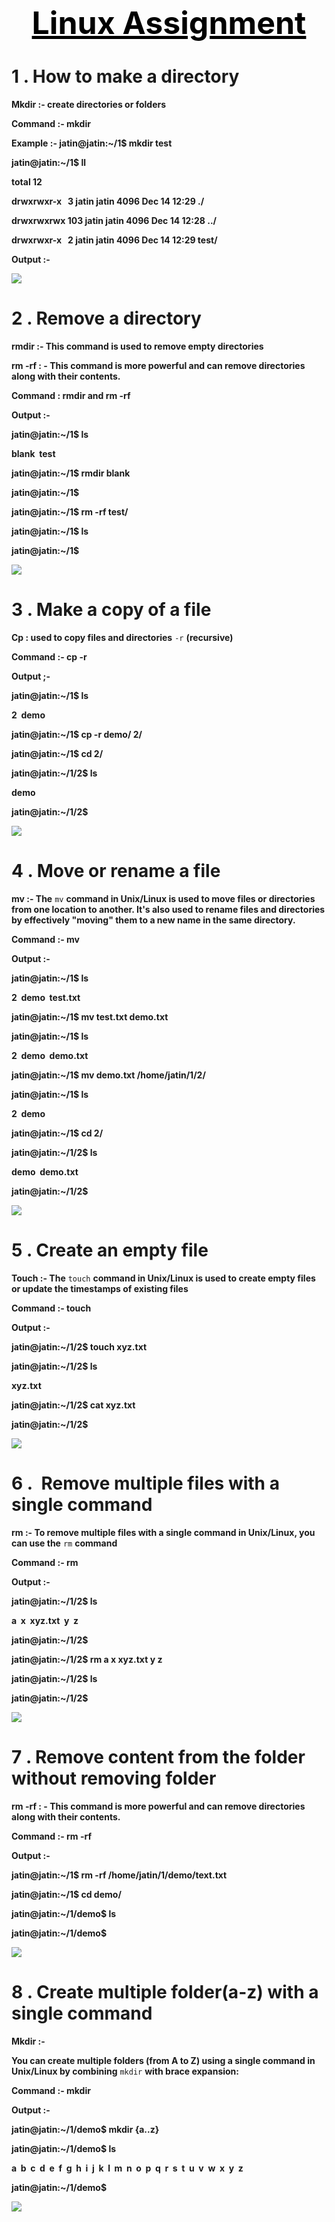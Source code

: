 <h1 align="center" style="color:Black; font-size:50px"> <u> Linux Assignment </u> </h1> 



# 1 . How to make a directory

**Mkdir :- create directories or folders**

**Command :- mkdir** 

**Example :- jatin\@jatin:\~/1$ mkdir test**

**jatin\@jatin:\~/1$ ll**

**total 12**

**drwxrwxr-x   3 jatin jatin 4096 Dec 14 12:29 ./**

**drwxrwxrwx 103 jatin jatin 4096 Dec 14 12:28 ../**

**drwxrwxr-x   2 jatin jatin 4096 Dec 14 12:29 test/**

**Output :-** 

****![](https://lh7-us.googleusercontent.com/uhqq0N6BjtL2RkSbJ34hWwq9m3z1Sd9SsDFkKMaIwrRbEoY485StfOmpoSqeF1sUqQSbPOjODOXYTDd7Qw1xrWH6w9vjDCoKUzXVsUFvrg_w0YcH4cSelPQrjHzUF9YMSS1UeeP0do9JItz11ahDlPE)****

# 2 . Remove a directory

**rmdir :- This command is used to remove empty directories**

**rm -rf : - This command is more powerful and can remove directories along with their contents.**

**Command : rmdir and rm -rf** 

**Output :-**

**jatin\@jatin:\~/1$ ls**

**blank  test**

**jatin\@jatin:\~/1$ rmdir blank**

**jatin\@jatin:\~/1$** 

**jatin\@jatin:\~/1$ rm -rf test/**

**jatin\@jatin:\~/1$ ls**

**jatin\@jatin:\~/1$** 

****![](https://lh7-us.googleusercontent.com/4zHqFnhN_ngZaqSDqyAHWHpR9HcWXJgFVwGwD5rGJeFd546t9GWHm1gd8ENfEBheQe4ivWTFm-MgSQuWQhEewlFmD2fNAW3pZihFGGzzZ-UQgIghhYhR_Z2bgFZjHywi9hl3KkzTtNmPrPRWP7LQ-hQ)****

# 3 . Make a copy of a file

**Cp : used to copy files and directories** `-r` **(recursive)** 

**Command :- cp -r** 

**Output ;-** 

**jatin\@jatin:\~/1$ ls**

**2  demo**

**jatin\@jatin:\~/1$ cp -r demo/ 2/**

**jatin\@jatin:\~/1$ cd 2/**

**jatin\@jatin:\~/1/2$ ls**

**demo**

**jatin\@jatin:\~/1/2$** 

****![](https://lh7-us.googleusercontent.com/5lt4oYs2e3DXCbq6li6W6mbx_JA8MB0I_4-R1F8TrCg6dWjwKtwB3Q1mAyLXQLpVAJJXT_p1NVjquyAWdzPUtXJ6G-8EDT2D-510YxibHWoN-0iBdHFT7h-PFfmHCo_5kKzvuHFO-l9KpKRQCRhmixI)****

# 4 . Move or rename a file

**mv :- The** `mv` **command in Unix/Linux is used to move files or directories from one location to another. It's also used to rename files and directories by effectively "moving" them to a new name in the same directory.**

**Command :- mv**

**Output :-** 

**jatin\@jatin:\~/1$ ls**

**2  demo  test.txt**

**jatin\@jatin:\~/1$ mv test.txt demo.txt**

**jatin\@jatin:\~/1$ ls**

**2  demo  demo.txt**

**jatin\@jatin:\~/1$ mv demo.txt /home/jatin/1/2/**

**jatin\@jatin:\~/1$ ls**

**2  demo**

**jatin\@jatin:\~/1$ cd 2/**

**jatin\@jatin:\~/1/2$ ls**

**demo  demo.txt**

**jatin\@jatin:\~/1/2$** 

****![](https://lh7-us.googleusercontent.com/7MFvRCwc1RtSjk_OXuON1FejsTDYuEbAs2CFhdRlAgxE5F39zrOvGiqIGnTOTlAtOEODkQecEvokZTTKT9qwbBmNPXsbNI9mFG1ewx5xVfvraOoplrL8j_q7hhZV0aiapG1EISHCA3sfZZk45hDPT4Y)****

# 5 . Create an empty file

**Touch :- The** `touch` **command in Unix/Linux is used to create empty files or update the timestamps of existing files**

**Command :- touch**

**Output :-** 

**jatin\@jatin:\~/1/2$ touch xyz.txt**

**jatin\@jatin:\~/1/2$ ls**

**xyz.txt**

**jatin\@jatin:\~/1/2$ cat xyz.txt** 

**jatin\@jatin:\~/1/2$** 

****![](https://lh7-us.googleusercontent.com/eQ8LTLCSOCJ4Yg3gFsmXBI4jeRIXOWO_VYIZOaNAk8RDyG6IRLqhMnXrc93fpp1O4deQnyxgNHw2QYQCYfRXIjVpDVo4hGydR2EbhjFHMJjkfLWC-21v5OEw8VrjfDVxzcObmQthwmGlvUpdRGTBx_A)****

# 6 .  Remove multiple files with a single command

**rm :- To remove multiple files with a single command in Unix/Linux, you can use the** `rm` **command** 

**Command :- rm**

**Output :-** 

**jatin\@jatin:\~/1/2$ ls**

**a  x  xyz.txt  y  z**

**jatin\@jatin:\~/1/2$** 

**jatin\@jatin:\~/1/2$ rm a x xyz.txt y z** 

**jatin\@jatin:\~/1/2$ ls**

**jatin\@jatin:\~/1/2$** 

****![](https://lh7-us.googleusercontent.com/6z6h2tyqw9DXXJYv5374CwsxccOfHVUL7xjiCBrzOQrP-es4LkuwYFYeUzokphJyld8opAoIcRsbjOBfAlkZadlog1as1WcSePkLSOpoqfQGoF8l55Ohcwup32PugwyR0vX5moSGjSTALR_IXSfhcS0)****

# 7 . Remove content from the folder without removing folder

**rm -rf : - This command is more powerful and can remove directories along with their contents.**

**Command :- rm -rf** 

**Output :-** 

**jatin\@jatin:\~/1$ rm -rf /home/jatin/1/demo/text.txt** 

**jatin\@jatin:\~/1$ cd demo/**

**jatin\@jatin:\~/1/demo$ ls**

**jatin\@jatin:\~/1/demo$** 

****![](https://lh7-us.googleusercontent.com/NkXUAu37K9Ea6B6IL62vJciCLxeZRqnUDEku7vCQcYsPbKIe0eUn5F6v6L9JtF_yPgswR2-uYMPbWr19ytzBBNDhFUZ8tN0Im9_qOqFubgM-NsydBkimhf41gvhM3ML7FIIs2VZ7J7hxwxLvNnjJ-jk)****

# 8 . Create multiple folder(a-z) with a single command

**Mkdir :-** 

**You can create multiple folders (from A to Z) using a single command in Unix/Linux by combining** `mkdir` **with brace expansion:**

**Command :- mkdir**

**Output :-** 

**jatin\@jatin:\~/1/demo$ mkdir {a..z}**

**jatin\@jatin:\~/1/demo$ ls**

**a  b  c  d  e  f  g  h  i  j  k  l  m  n  o  p  q  r  s  t  u  v  w  x  y  z**

**jatin\@jatin:\~/1/demo$** 

****![](https://lh7-us.googleusercontent.com/HJwdlcAlyyIFJeFQFWg_5qvAE7clMCm3CkOrsFKXt0fwIUTPCjBvUp_rB3upLDGcJvqGhgVjtt4qSsnhN2r_bPb4i-KDMoZFfomT7-NKRDXanCvWFEyHFBx2fvKdS7yDejDRlHKHkopIM0TQGrEtZ3U)****
